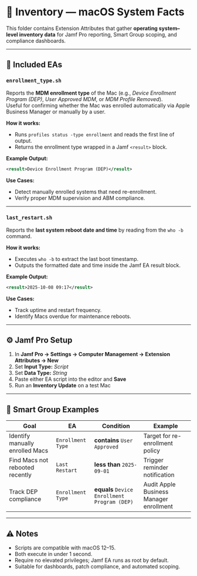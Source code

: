 # 🧾 Inventory — macOS System Facts

This folder contains Extension Attributes that gather **operating system–level inventory data** for Jamf Pro reporting, Smart Group scoping, and compliance dashboards.

---

## 📄 Included EAs

### `enrollment_type.sh`
Reports the **MDM enrollment type** of the Mac (e.g., *Device Enrollment Program (DEP)*, *User Approved MDM*, or *MDM Profile Removed*).  
Useful for confirming whether the Mac was enrolled automatically via Apple Business Manager or manually by a user.

**How it works:**
- Runs `profiles status -type enrollment` and reads the first line of output.
- Returns the enrollment type wrapped in a Jamf `<result>` block.

**Example Output:**
```xml
<result>Device Enrollment Program (DEP)</result>
```

**Use Cases:**
- Detect manually enrolled systems that need re-enrollment.
- Verify proper MDM supervision and ABM compliance.

---

### `last_restart.sh`
Reports the **last system reboot date and time** by reading from the `who -b` command.

**How it works:**
- Executes `who -b` to extract the last boot timestamp.
- Outputs the formatted date and time inside the Jamf EA result block.

**Example Output:**
```xml
<result>2025-10-08 09:17</result>
```

**Use Cases:**
- Track uptime and restart frequency.
- Identify Macs overdue for maintenance reboots.

---

## ⚙️ Jamf Pro Setup

1. In **Jamf Pro → Settings → Computer Management → Extension Attributes → New**
2. Set **Input Type:** *Script*
3. Set **Data Type:** *String*
4. Paste either EA script into the editor and **Save**
5. Run an **Inventory Update** on a test Mac

---

## 🧠 Smart Group Examples

| Goal | EA | Condition | Example |
|------|----|------------|----------|
| Identify manually enrolled Macs | `Enrollment Type` | **contains** `User Approved` | Target for re-enrollment policy |
| Find Macs not rebooted recently | `Last Restart` | **less than** `2025-09-01` | Trigger reminder notification |
| Track DEP compliance | `Enrollment Type` | **equals** `Device Enrollment Program (DEP)` | Audit Apple Business Manager enrollment |

---

## ⚠️ Notes

- Scripts are compatible with macOS 12–15.  
- Both execute in under 1 second.  
- Require no elevated privileges; Jamf EA runs as root by default.  
- Suitable for dashboards, patch compliance, and automated scoping.

